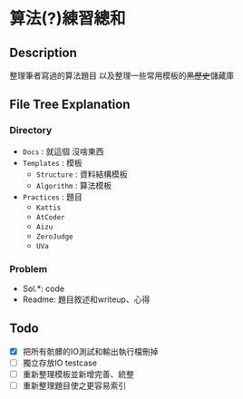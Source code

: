 # 算法(?)練習總和
## Description
整理筆者寫過的算法題目
以及整理一些常用模板的~~黑歷史~~儲藏庫

## File Tree Explanation
### Directory
- `Docs` : 就這個 沒啥東西
- `Templates` : 模板
    - `Structure` : 資料結構模板
    - `Algorithm` : 算法模板
- `Practices` : 題目
    - `Kattis`
    - `AtCoder`
    - `Aizu`
    - `ZeroJudge`
    - `UVa`

### Problem
- Sol.*: code
- Readme: 題目敘述和writeup、心得


## Todo
- [X] 把所有骯髒的IO測試和輸出執行檔刪掉
- [ ] 獨立存放IO testcase
- [ ] 重新整理模板並新增完善、統整
- [ ] 重新整理題目使之更容易索引
